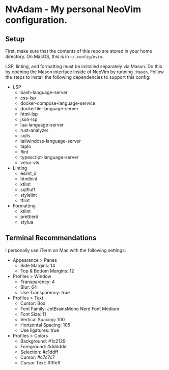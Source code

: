 # NvAdam - My personal NeoVim configuration.

## Setup

First, make sure that the contents of this repo are stored in your home directory. On MacOS, this is in `~/.config/nvim`.

LSP, linting, and formatting must be installed separately via Mason. Do this by opening the Mason interface inside of NeoVim by running `:Mason`. Follow the steps to install the following dependencies to support this config:

- LSP
  - bash-language-server
  - css-lsp
  - docker-compose-language-service
  - dockerfile-language-server
  - html-lsp
  - json-lsp
  - lua-language-server
  - rust-analyzer
  - sqlls
  - tailwindcss-language-server
  - taplo
  - flint
  - typescript-language-server
  - vetur-vls
- Linting
  - eslint_d
  - htmlhint
  - ktlint
  - sqlfluff
  - stylelint
  - tflint
- Formatting
  - ktlint
  - prettierd
  - stylua

## Terminal Recommendations

I personally use iTerm on Mac with the following settings:

- Appearance > Panes
  - Side Margins: 14
  - Top & Bottom Margins: 12
- Profiles > Window
  - Transparency: 4
  - Blur: 64
  - Use Transparency: true
- Profiles > Text
  - Cursor: Box
  - Font Family: JetBrainsMono Nerd Font Medium
  - Font Size: 11
  - Vertical Spacing: 100
  - Horizontal Spacing: 105
  - Use ligatures: true
- Profiles > Colors
  - Background: #1c2129
  - Foreground: #dddddd
  - Selection: #c1ddff
  - Cursor: #c7c7c7
  - Cursor Text: #fffeff

